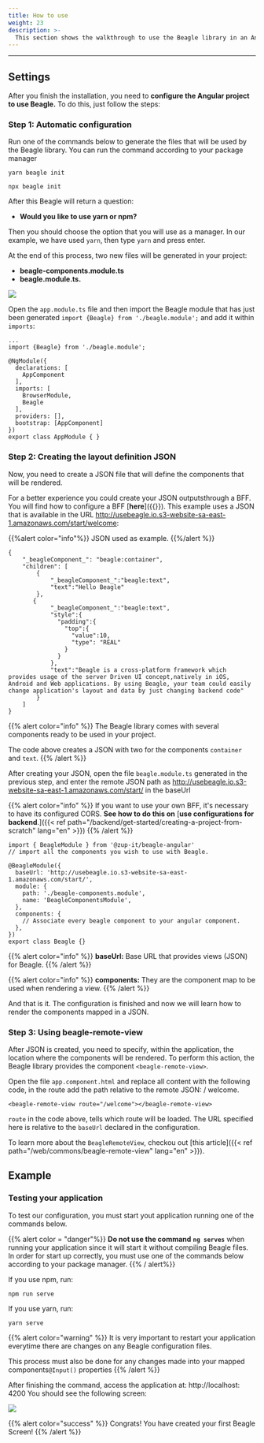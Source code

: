 ```yaml
---
title: How to use
weight: 23
description: >-
  This section shows the walkthrough to use the Beagle library in an Angular project.
---
```


---
## **Settings**

After you finish the installation, you need to **configure the Angular project to use Beagle.** To do this, just follow the steps:

### **Step 1: Automatic configuration**

Run one of the commands below to generate the files that will be used by the Beagle library. You can run the command according to your package manager

```text
yarn beagle init
```

```text
npx beagle init
```

After this Beagle will return a question:

* **Would you like to use yarn or npm?**

Then you should choose the option that you will use as a manager. In our example, we have used `yarn`, then type `yarn` and press enter.

At the end of this process, two new files will be generated in your project:

- **beagle-components.module.ts**
- **beagle.module.ts.**

![](/shared/image%20%2815%29.png)

Open the `app.module.ts` file and then import the Beagle module that has just been generated `import {Beagle} from './beagle.module';` and add it within `imports`:

```text
...
import {Beagle} from './beagle.module';

@NgModule({
  declarations: [
    AppComponent
  ],
  imports: [
    BrowserModule,
    Beagle
  ],
  providers: [],
  bootstrap: [AppComponent]
})
export class AppModule { }
```
### Step 2: Creating the layout definition JSON

Now, you need to create a JSON file that will define the components that will be rendered.

For a better experience you could create your JSON outputsthrough a BFF. You will find how to configure a BFF [**here**]({{<ref path = "/backend/get-started/creating-a-project-from-scratch" lang = "pt">}}). This example uses a JSON that is available in the URL http://usebeagle.io.s3-website-sa-east-1.amazonaws.com/start/welcome:

{{%alert color="info"%}}
JSON used as example.
{{%/alert %}}

```text
{
    "_beagleComponent_": "beagle:container",
    "children": [
        {
            "_beagleComponent_":"beagle:text",
            "text":"Hello Beagle"
        },
       {
            "_beagleComponent_":"beagle:text",
            "style":{
              "padding":{
                "top":{
                  "value":10,
                  "type": "REAL"
                }
              }
            },
            "text":"Beagle is a cross-platform framework which provides usage of the server Driven UI concept,natively in iOS, Android and Web applications. By using Beagle, your team could easily change application's layout and data by just changing backend code"
        }
    ]
}
```

{{% alert color="info" %}}
The Beagle library comes with several components ready to be used in your project.

The code above creates a JSON with two for the components `container` and `text`.
{{% /alert %}}

After creating your JSON, open the file `beagle.module.ts` generated in the previous step, and enter the remote JSON path as http://usebeagle.io.s3-website-sa-east-1.amazonaws.com/start/ in the baseUrl

{{% alert color="info" %}}
If you want to use your own BFF, it's necessary to have its configured CORS. **See how to do this on** [**use configurations for backend**.]({{< ref path="/backend/get-started/creating-a-project-from-scratch" lang="en" >}})
{{% /alert %}}

```text
import { BeagleModule } from '@zup-it/beagle-angular'
// import all the components you wish to use with Beagle.

@BeagleModule({
  baseUrl: 'http://usebeagle.io.s3-website-sa-east-1.amazonaws.com/start/',
  module: {
    path: './beagle-components.module',
    name: 'BeagleComponentsModule',
  },
  components: {
    // Associate every beagle component to your angular component.
  },
})
export class Beagle {}
```

{{% alert color="info" %}}
**baseUrl:** Base URL that provides views (JSON) for Beagle.
{{% /alert %}}

{{% alert color="info" %}}
**components:** They are the component map to be used when rendering a view.
{{% /alert %}}

And that is it. The configuration is finished and now we will learn how to render the components mapped in a JSON.

### Step 3: Using beagle-remote-view

After JSON is created, you need to specify, within the application, the location where the components will be rendered. To perform this action, the Beagle library provides the component `<beagle-remote-view>`.

Open the file `app.component.html` and replace all content with the following code, in the route add the path relative to the remote JSON: / welcome.

```text
<beagle-remote-view route="/welcome"></beagle-remote-view>
```

`route` in the code above, tells which route will be loaded. The URL specified here is relative to the `baseUrl` declared in the configuration.

To learn more about the `BeagleRemoteView`, checkou out [this article]({{< ref path="/web/commons/beagle-remote-view" lang="en" >}}).

## Example

### Testing your application

To test our configuration, you must start yout application running one of the commands below.

{{% alert color = "danger"%}}
**Do not use the command** **`ng serves`** when running your application since it will start it without compiling Beagle files. In order for start up correctly, you must use one of the commands below according to your package manager.
{{% / alert%}}

If you use npm, run:

```text
npm run serve
```

If you use yarn, run:

```text
yarn serve
```

{{% alert color="warning" %}}
It is very important to restart your application everytime there are changes on any Beagle configuration files.

This process must also be done for any changes made into your mapped components`@Input()` properties
{{% /alert %}}

After finishing the command, access the application at: http://localhost: 4200
You should see the following screen:

![](/shared/image%20%2896%29.png)

{{% alert color="success" %}}
Congrats! You have created your first Beagle Screen!
{{% /alert %}}
